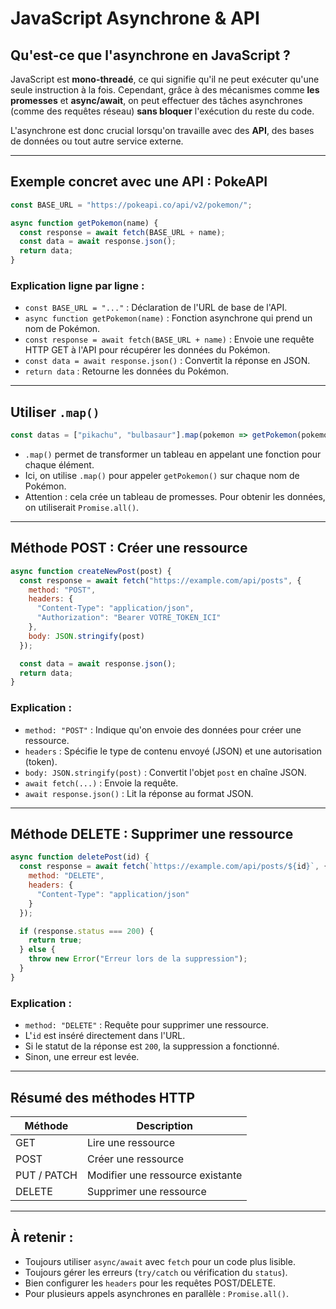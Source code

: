 # JavaScript Asynchrone & API

## Qu'est-ce que l'asynchrone en JavaScript ?

JavaScript est **mono-threadé**, ce qui signifie qu'il ne peut exécuter qu'une seule instruction à la fois. Cependant, grâce à des mécanismes comme **les promesses** et **async/await**, on peut effectuer des tâches asynchrones (comme des requêtes réseau) **sans bloquer** l'exécution du reste du code.

L'asynchrone est donc crucial lorsqu'on travaille avec des **API**, des bases de données ou tout autre service externe.

---

## Exemple concret avec une API : PokeAPI

```js
const BASE_URL = "https://pokeapi.co/api/v2/pokemon/";

async function getPokemon(name) {
  const response = await fetch(BASE_URL + name);
  const data = await response.json();
  return data;
}
```

### Explication ligne par ligne :
- `const BASE_URL = "..."` : Déclaration de l'URL de base de l'API.
- `async function getPokemon(name)` : Fonction asynchrone qui prend un nom de Pokémon.
- `const response = await fetch(BASE_URL + name)` : Envoie une requête HTTP GET à l'API pour récupérer les données du Pokémon.
- `const data = await response.json()` : Convertit la réponse en JSON.
- `return data` : Retourne les données du Pokémon.

---

## Utiliser `.map()`

```js
const datas = ["pikachu", "bulbasaur"].map(pokemon => getPokemon(pokemon));
```

- `.map()` permet de transformer un tableau en appelant une fonction pour chaque élément.
- Ici, on utilise `.map()` pour appeler `getPokemon()` sur chaque nom de Pokémon.
- Attention : cela crée un tableau de promesses. Pour obtenir les données, on utiliserait `Promise.all()`.

---

## Méthode POST : Créer une ressource

```js
async function createNewPost(post) {
  const response = await fetch("https://example.com/api/posts", {
    method: "POST",
    headers: {
      "Content-Type": "application/json",
      "Authorization": "Bearer VOTRE_TOKEN_ICI"
    },
    body: JSON.stringify(post)
  });

  const data = await response.json();
  return data;
}
```

### Explication :
- `method: "POST"` : Indique qu'on envoie des données pour créer une ressource.
- `headers` : Spécifie le type de contenu envoyé (JSON) et une autorisation (token).
- `body: JSON.stringify(post)` : Convertit l'objet `post` en chaîne JSON.
- `await fetch(...)` : Envoie la requête.
- `await response.json()` : Lit la réponse au format JSON.

---

## Méthode DELETE : Supprimer une ressource

```js
async function deletePost(id) {
  const response = await fetch(`https://example.com/api/posts/${id}`, {
    method: "DELETE",
    headers: {
      "Content-Type": "application/json"
    }
  });

  if (response.status === 200) {
    return true;
  } else {
    throw new Error("Erreur lors de la suppression");
  }
}
```

### Explication :
- `method: "DELETE"` : Requête pour supprimer une ressource.
- L'`id` est inséré directement dans l'URL.
- Si le statut de la réponse est `200`, la suppression a fonctionné.
- Sinon, une erreur est levée.

---

## Résumé des méthodes HTTP

| Méthode | Description |
|--------|-------------|
| GET    | Lire une ressource |
| POST   | Créer une ressource |
| PUT / PATCH | Modifier une ressource existante |
| DELETE | Supprimer une ressource |

---

## À retenir :
- Toujours utiliser `async/await` avec `fetch` pour un code plus lisible.
- Toujours gérer les erreurs (`try/catch` ou vérification du `status`).
- Bien configurer les `headers` pour les requêtes POST/DELETE.
- Pour plusieurs appels asynchrones en parallèle : `Promise.all()`.
